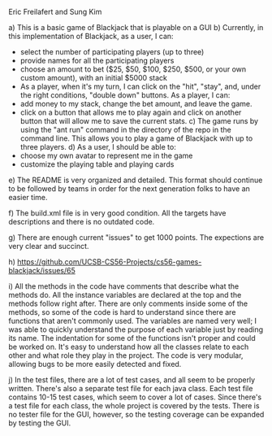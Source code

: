 Eric Freilafert and Sung Kim

a) This is a basic game of Blackjack that is playable on a GUI
b) Currently, in this implementation of Blackjack, as a user, I can:
*  select the number of participating players (up to three)
*  provide names for all the participating players
*  choose an amount to bet ($25, $50, $100, $250, $500, or your own custom amount), with an initial $5000 stack
*  As a player, when it's my turn, I can click on the "hit", "stay", and, under the right conditions, "double down" buttons.
As a player, I can:
*   add money to my stack, change the bet amount, and leave the game.
*   click on a button that allows me to play again and click on another button that will allow me to save the current stats. 
c) The game runs by using the "ant run" command in the directory of the repo in the command line. This allows you to play a game of Blackjack with up to three players.
d) As a user, I should be able to:
*   choose my own avatar to represent me in the game
*   customize the playing table and playing cards

e) The README is very organized and detailed. This format should continue to be followed by teams in order for the next generation folks to have an easier time.

f) The build.xml file is in very good condition. All the targets have descriptions and there is no outdated code.

g) There are enough current "issues" to get 1000 points. The expections are very clear and succinct.

h) https://github.com/UCSB-CS56-Projects/cs56-games-blackjack/issues/65

i) All the methods in the code have comments that describe what the methods do. All the instance variables are declared at the top and the methods follow right after. There are only comments inside some of the methods, so some of the code is hard to understand since there are functions that aren't commonly used. The variables are named very well; I was able to quickly understand the purpose of each variable just by reading its name. The indentation for some of the functions isn't proper and could be worked on. It's easy to understand how all the classes relate to each other and what role they play in the project. The code is very modular, allowing bugs to be more easily detected and fixed.

j) In the test files, there are a lot of test cases, and all seem to be properly written. There's also a separate test file for each java class. Each test file contains 10-15 test cases, which seem to cover a lot of cases. Since there's a test file for each class, the whole project is covered by the tests. There is no tester file for the GUI, however, so the testing coverage can be expanded by testing the GUI. 

